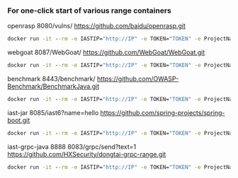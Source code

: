 ### For one-click start of various range containers


openrasp 8080/vulns/   https://github.com/baidu/openrasp.git
```cmd
docker run -it --rm -e IASTIP="http://IP" -e TOKEN="TOKEN" -e ProjectName="openrasp" registry.cn-hangzhou.aliyuncs.com/tscuite/bachang:openrasp-v9
```

webgoat 8087/WebGoat/   https://github.com/WebGoat/WebGoat.git
```cmd
docker run -it --rm -e IASTIP="http://IP" -e TOKEN="TOKEN" -e ProjectName="webgoat" registry.cn-hangzhou.aliyuncs.com/tscuite/bachang:webgoat-v9
```

benchmark 8443/benchmark/   https://github.com/OWASP-Benchmark/BenchmarkJava.git
```cmd
docker run -it --rm -e IASTIP="http://IP" -e TOKEN="TOKEN" -e ProjectName="benchmark" registry.cn-hangzhou.aliyuncs.com/tscuite/bachang:benchmark-v9
```

iast-jar 8085/iast6\?name=hello  https://github.com/spring-projects/spring-boot.git
```cmd
docker run -it --rm -e IASTIP="http://IP" -e TOKEN="TOKEN" -e ProjectName="iast-jar" registry.cn-hangzhou.aliyuncs.com/tscuite/bachang:iast-jar-v9
```

iast-grpc-java 8888 8083/grpc/send?text=1  https://github.com/HXSecurity/dongtai-grpc-range.git
```cmd
docker run -it --rm -e IASTIP="http://IP" -e TOKEN="TOKEN" -e ProjectName="iast-grpc-java" registry.cn-hangzhou.aliyuncs.com/tscuite/bachang:iast-grpc-java-v9
```